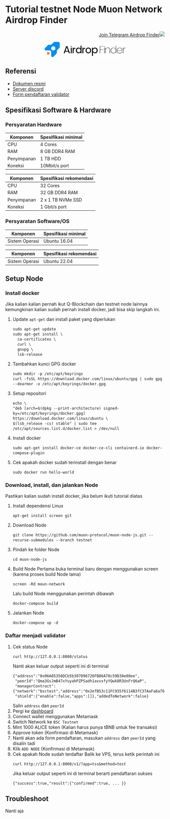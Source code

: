 # Tutorial testnet Node Muon Network Airdrop Finder

<p style="font-size:14px" align="right">
<a href="https://t.me/airdropfind" target="_blank">Join Telegram Airdrop Finder<img src="https://user-images.githubusercontent.com/50621007/183283867-56b4d69f-bc6e-4939-b00a-72aa019d1aea.png" width="30"/></a>
</p>

<p align="center">
  <img height="auto" width="auto" src="https://raw.githubusercontent.com/bayy420-999/airdropfind/main/NavIcon.png">
</p>

## Referensi

* [Dokumen resmi](https://www.wormholes.com/docs/install/run/index.html)
* [Server discord](https://discord.gg/gQBKvgffp7)
* [Form pendaftaran validator](https://forms.gle/pqkKWLxdztXszgyK6)

## Spesifikasi Software & Hardware

### Persyaratan Hardware

| Komponen | Spesifikasi minimal |
|----------|---------------------|
|CPU|4 Cores|
|RAM|8 GB DDR4 RAM|
|Penyimpanan|1 TB HDD|
|Koneksi|10Mbit/s port|

| Komponen | Spesifikasi rekomendasi |
|----------|---------------------|
|CPU|32 Cores|
|RAM|32 GB DDR4 RAM|
|Penyimpanan|2 x 1 TB NVMe SSD|
|Koneksi|1 Gbit/s port|

### Persyaratan Software/OS

| Komponen | Spesifikasi minimal |
|----------|---------------------|
|Sistem Operasi|Ubuntu 16.04|

| Komponen | Spesifikasi rekomendasi |
|----------|---------------------|
|Sistem Operasi|Ubuntu 22.04|

## Setup Node



### Install docker

Jika kalian kalian pernah ikut Q-Blockchain dan testnet node lainnya kemungkinan kalian sudah pernah install docker, jadi bisa skip langkah ini.

1. Update `apt-get` dan install paket yang diperlukan
   ```console
   sudo apt-get update
   sudo apt-get install \
     ca-certificates \
     curl \
     gnupg \
     lsb-release
   ```
2. Tambahkan kunci GPG docker
   ```console
   sudo mkdir -p /etc/apt/keyrings
   curl -fsSL https://download.docker.com/linux/ubuntu/gpg | sudo gpg --dearmor -o /etc/apt/keyrings/docker.gpg
   ```
3. Setup repositori
   ```console
   echo \
   "deb [arch=$(dpkg --print-architecture) signed-by=/etc/apt/keyrings/docker.gpg] https://download.docker.com/linux/ubuntu \
   $(lsb_release -cs) stable" | sudo tee /etc/apt/sources.list.d/docker.list > /dev/null
   ```
4. Install docker
   ```console
   sudo apt-get install docker-ce docker-ce-cli containerd.io docker-compose-plugin
   ```
5. Cek apakah docker sudah terinstall dengan benar
   ```console
   sudo docker run hello-world
   ```

### Download, install, dan jalankan Node

Pastikan kalian sudah install docker, jika belum ikuti tutorial diatas

1. Install dependensi Linux
   ```console
   apt-get install screen git
   ```
2. Download Node
   ```console
   git clone https://github.com/muon-protocol/muon-node-js.git --recurse-submodules --branch testnet
   ```
3. Pindah ke folder Node
   ```console
   cd muon-node-js
   ```
4. Build Node
   Pertama buka terminal baru dengan menggunakan screen (karena proses build Node lama)
   ```console
   screen -Rd moun-network
   ```
   Lalu build Node menggunakan perintah dibawah
   ```console
   docker-compose build
   ```
5. Jalankan Node
   ```console
   docker-compose up -d
   ```
  
### Daftar menjadi validator

1. Cek status Node
   ```console
   curl http://127.0.0.1:8000/status
   ```
   Nanti akan keluar output seperti ini di terminal
   ```console
   {"address":"0x06A85356DCb5b307096726FB86A78c59D38e08ee",
    "peerId":"Qma3GsJmB47xYuyahPZPSadh1avvxfyYQwk8R3UnFrQ6aP",
    "managerContract":{"network":"bsctest","address":"0x2efB53c11FC935f6114B3fC37AaFa6a76B263a4E"},
    "shield":{"enable":false,"apps":[]},"addedToNetwork":false}
   ```
   Salin `address` dan `peerId`
2. Pergi ke [dashboard](https://alice.muon.net/join/)
3. Connect wallet menggunakan Metamask
4. Switch Network ke `BSC Testnet`
5. Mint 1000 ALICE token (Kalian harus punya tBNB untuk fee transaksi)
6. Approve token (Konfirmasi di Metamask)
7. Nanti akan ada form pendaftaran, masukan `address` dan `peerId` yang disalin tadi
8. Klik `ADD NODE` (Konfirmasi di Metamask)
9. Cek apakah Node sudah terdaftar
   Balik ke VPS, terus ketik perintah ini
   ```console
   curl http://127.0.0.1:8000/v1/?app=tss&method=test
   ```
   Jika keluar output seperti ini di terminal berarti pendaftaran sukses
   ```console
   {"success":true,"result":{"confirmed":true, ... }}
   ```

## Troubleshoot
Nanti aja
